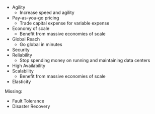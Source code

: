 
- Agility
	- Increase speed and agility
- Pay-as-you-go pricing
	- Trade capital expense for variable expense
- Economy of scale
	- Benefit from massive economies of scale
- Global Reach
	- Go global in minutes
- Security
- Reliability
	- Stop spending money on running and maintaining data centers
- High Availability
- Scalability
	- Benefit from massive economies of scale
- Elasticity

Missing: 
- Fault Tolerance
- Disaster Recovery
